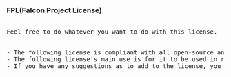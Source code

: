 ### FPL(Falcon Project License)
<pre>

Feel free to do whatever you want to do with this license.
<br>
- The following license is compliant with all open-source and free software licenses, so if you want to relicense a project that is licensed with this license, you can do so.
- The following license's main use is for it to be used in my future projects, but if you want to use this license in your project, you can do so.
- If you have any suggestions as to add to the license, you can create a pull request or a new issue to inform me about it
</pre>
